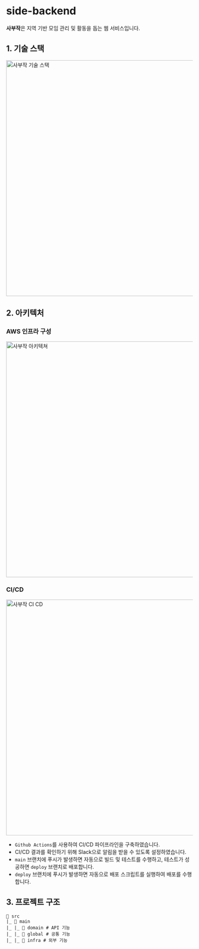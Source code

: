 # side-backend

**사부작**은 지역 기반 모임 관리 및 활동을 돕는 웹 서비스입니다.

## 1. 기술 스택

<img width="635" alt="사부작 기술 스택" src="https://github.com/SIDETEAM001/side-backend/assets/53341392/69f26ce4-1054-4eba-8db8-702621305335">

## 2. 아키텍처

### AWS 인프라 구성
<img width="635" alt="사부작 아키텍쳐" src="https://github.com/SIDETEAM001/side-backend/assets/53341392/43795de7-07e6-462b-b33a-e9746eb9f3bd">

### CI/CD

<img width="635" alt="사부작 CI CD" src="https://github.com/SIDETEAM001/side-backend/assets/53341392/4afea87e-276c-429d-99d6-f154e5fbf58e">

- `Github Actions`를 사용하여 CI/CD 파이프라인을 구축하였습니다.
- CI/CD 결과를 확인하기 위해 Slack으로 알림을 받을 수 있도록 설정하였습니다.
- `main` 브랜치에 푸시가 발생하면 자동으로 빌드 및 테스트를 수행하고, 테스트가 성공하면 `deploy` 브랜치로 배포합니다.
- `deploy` 브랜치에 푸시가 발생하면 자동으로 배포 스크립트를 실행하여 배포를 수행합니다.

## 3. 프로젝트 구조

```
📁 src
|_ 📁 main
|_ |_ 📁 domain # API 기능
|_ |_ 📁 global # 공통 기능
|_ |_ 📁 infra # 외부 기능
```
